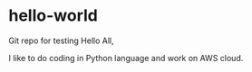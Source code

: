 # hello-world
Git repo for testing
Hello All,

I like to do coding in Python language and work on AWS cloud.
